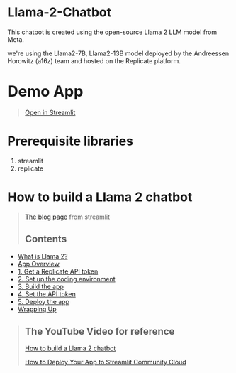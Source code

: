 # Llama-2-Chatbot
This chatbot is created using the open-source Llama 2 LLM model from Meta.

we're using the Llama2-7B, Llama2-13B model deployed by the Andreessen Horowitz (a16z) team and hosted on the Replicate platform.

#  <span style="font-size:larger; font-weight:bold;">Demo App</span>
  >
  > [Open in Streamlit](https://chatbot-augenai.streamlit.app/)

# Prerequisite libraries
1) streamlit
2) replicate

# How to build a Llama 2 chatbot 
  >
  > [The blog page](https://blog.streamlit.io/how-to-build-a-llama-2-chatbot/#4-set-the-api-token) from streamlit
  > ## Contents

- [What is Llama 2?](#what-is-llama-2)
- [App Overview](#app-overview)
- [1. Get a Replicate API token](#1-get-a-replicate-api-token)
- [2. Set up the coding environment](#2-set-up-the-coding-environment)
- [3. Build the app](#3-build-the-app)
- [4. Set the API token](#4-set-the-api-token)
- [5. Deploy the app](#5-deploy-the-app)
- [Wrapping Up](#wrapping-up)

> ## The YouTube Video for reference
> [How to build a Llama 2 chatbot](https://youtu.be/J8TgKxomS2g?si=-xQCyI82R4Zwg64x)
> 
> [How to Deploy Your App to Streamlit Community Cloud](https://youtu.be/HKoOBiAaHGg?si=83uyef-nXwo1Zys1)
